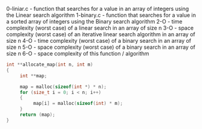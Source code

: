0-liniar.c - function that searches for a value in an array of integers using the Linear search algorithm
1-binary.c - function that searches for a value in a sorted array of integers using the Binary search algorithm
2-O - time complexity (worst case) of a linear search in an array of size n
3-O - space complexity (worst case) of an iterative linear search algorithm in an array of size n
4-O - time complexity (worst case) of a binary search in an array of size n
5-O - space complexity (worst case) of a binary search in an array of size n
6-O -  space complexity of this function / algorithm
```c
int **allocate_map(int n, int m)
{
     int **map;

     map = malloc(sizeof(int *) * n);
     for (size_t i = 0; i < n; i++)
     {
          map[i] = malloc(sizeof(int) * m);
     }
     return (map);
}
```
```{bash}
